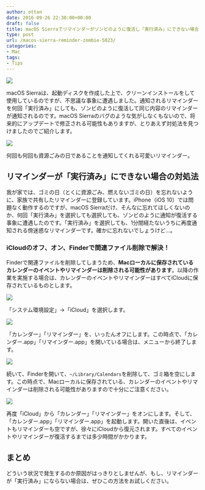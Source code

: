 ```yaml
---
author: ottan
date: 2016-09-26 22:30:00+00:00
draft: false
title: macOS Sierraでリマインダーがゾンビのように復活し「実行済み」にできない場合の対処法
type: post
url: /macos-sierra-reminder-zombie-5023/
categories:
- Mac
tags:
- Tips
---
```


![](/uploads/2016/09/160926-57e92d41e52f6.jpg)






macOS Sierraは、起動ディスクを作成した上で、クリーンインストールをして使用しているのですが、不思議な事象に遭遇しました。通知されるリマインダーを何回「実行済み」にしても、ゾンビのように復活して同じ内容のリマインダーが通知されるのです。macOS Sierraのバグのような気がしなくもないので、将来的にアップデートで修正される可能性もありますが、とりあえず対処法を見つけましたのでご紹介します。





![](/uploads/2016/09/160926-57e92d48809ec.png)






何回も何回も資源ごみの日であることを通知してくれる可愛いリマインダー。





## リマインダーが「実行済み」にできない場合の対処法





我が家では、ゴミの日（とくに資源ごみ、燃えないゴミの日）を忘れないように、家族で共有したリマインダーに登録しています。iPhone（iOS 10）では問題なく動作するのですが、macOS Sierraだけ、そんなに忘れてほしくないのか、何回「実行済み」を選択しても選択しても、ゾンビのように通知が復活する事象に遭遇したのです。「実行済み」を選択しても、1分間経たないうちに再度通知される傍迷惑なリマインダーです。確かに忘れないでしょうけど…。





### iCloudのオフ、オン、Finderで関連ファイル削除で解決！





Finderで関連ファイルを削除してしまうため、**Macローカルに保存されているカレンダーのイベントやリマインダーは削除される可能性があります**。以降の作業を実施する場合は、カレンダーのイベントやリマインダーはすべてiCloudに保存されているものとします。





![](/uploads/2016/09/160926-57e92d4d264d7.png)






「システム環境設定」→「iCloud」を選択します。





![](/uploads/2016/09/160926-57e92d53347b2.png)






「カレンダー」「リマインダー」を、いったんオフにします。この時点で、「カレンダー.app」「リマインダー.app」を開いている場合は、メニューから終了します。





![](/uploads/2016/09/160926-57e92d57d429a.png)






続いて、Finderを開いて、`~/Library/Calendars`を削除して、ゴミ箱を空にします。この時点で、Macローカルに保存されている、カレンダーのイベントやリマインダーは削除される可能性がありますので十分にご注意ください。





![](/uploads/2016/09/160926-57e92d5d37325.png)






再度「iCloud」から「カレンダー」「リマインダー」をオンにします。そして、「カレンダー.app」「リマインダー.app」を起動します。開いた直後は、イベントもリマインダーも空ですが、徐々にiCloudから復元されます。すべてのイベントやリマインダーが復活するまでは多少時間がかかります。





## まとめ





どういう状況で発生するのか原因がはっきりとしませんが、もし、リマインダーが「実行済み」にならない場合は、ぜひこの方法をお試しください。
